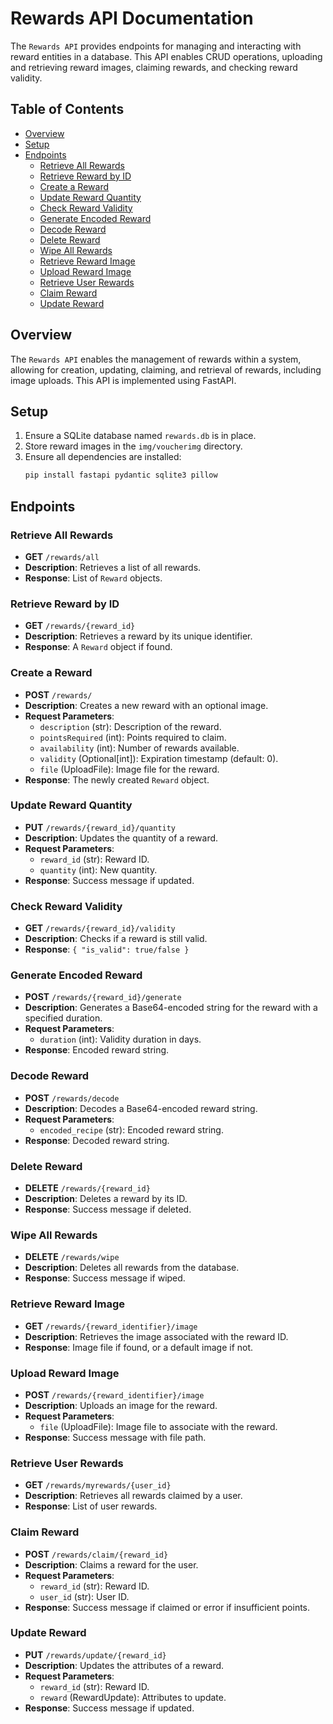 # Rewards API Documentation

The `Rewards API` provides endpoints for managing and interacting with reward entities in a database. This API enables CRUD operations, uploading and retrieving reward images, claiming rewards, and checking reward validity.

## Table of Contents

-   [Overview](#overview)
-   [Setup](#setup)
-   [Endpoints](#endpoints)
    -   [Retrieve All Rewards](#retrieve-all-rewards)
    -   [Retrieve Reward by ID](#retrieve-reward-by-id)
    -   [Create a Reward](#create-a-reward)
    -   [Update Reward Quantity](#update-reward-quantity)
    -   [Check Reward Validity](#check-reward-validity)
    -   [Generate Encoded Reward](#generate-encoded-reward)
    -   [Decode Reward](#decode-reward)
    -   [Delete Reward](#delete-reward)
    -   [Wipe All Rewards](#wipe-all-rewards)
    -   [Retrieve Reward Image](#retrieve-reward-image)
    -   [Upload Reward Image](#upload-reward-image)
    -   [Retrieve User Rewards](#retrieve-user-rewards)
    -   [Claim Reward](#claim-reward)
    -   [Update Reward](#update-reward)

## Overview

The `Rewards API` enables the management of rewards within a system, allowing for creation, updating, claiming, and retrieval of rewards, including image uploads. This API is implemented using FastAPI.

## Setup

1. Ensure a SQLite database named `rewards.db` is in place.
2. Store reward images in the `img/voucherimg` directory.
3. Ensure all dependencies are installed:
    ```bash
    pip install fastapi pydantic sqlite3 pillow
    ```

## Endpoints

### Retrieve All Rewards

-   **GET** `/rewards/all`
-   **Description**: Retrieves a list of all rewards.
-   **Response**: List of `Reward` objects.

### Retrieve Reward by ID

-   **GET** `/rewards/{reward_id}`
-   **Description**: Retrieves a reward by its unique identifier.
-   **Response**: A `Reward` object if found.

### Create a Reward

-   **POST** `/rewards/`
-   **Description**: Creates a new reward with an optional image.
-   **Request Parameters**:
    -   `description` (str): Description of the reward.
    -   `pointsRequired` (int): Points required to claim.
    -   `availability` (int): Number of rewards available.
    -   `validity` (Optional[int]): Expiration timestamp (default: 0).
    -   `file` (UploadFile): Image file for the reward.
-   **Response**: The newly created `Reward` object.

### Update Reward Quantity

-   **PUT** `/rewards/{reward_id}/quantity`
-   **Description**: Updates the quantity of a reward.
-   **Request Parameters**:
    -   `reward_id` (str): Reward ID.
    -   `quantity` (int): New quantity.
-   **Response**: Success message if updated.

### Check Reward Validity

-   **GET** `/rewards/{reward_id}/validity`
-   **Description**: Checks if a reward is still valid.
-   **Response**: `{ "is_valid": true/false }`

### Generate Encoded Reward

-   **POST** `/rewards/{reward_id}/generate`
-   **Description**: Generates a Base64-encoded string for the reward with a specified duration.
-   **Request Parameters**:
    -   `duration` (int): Validity duration in days.
-   **Response**: Encoded reward string.

### Decode Reward

-   **POST** `/rewards/decode`
-   **Description**: Decodes a Base64-encoded reward string.
-   **Request Parameters**:
    -   `encoded_recipe` (str): Encoded reward string.
-   **Response**: Decoded reward string.

### Delete Reward

-   **DELETE** `/rewards/{reward_id}`
-   **Description**: Deletes a reward by its ID.
-   **Response**: Success message if deleted.

### Wipe All Rewards

-   **DELETE** `/rewards/wipe`
-   **Description**: Deletes all rewards from the database.
-   **Response**: Success message if wiped.

### Retrieve Reward Image

-   **GET** `/rewards/{reward_identifier}/image`
-   **Description**: Retrieves the image associated with the reward ID.
-   **Response**: Image file if found, or a default image if not.

### Upload Reward Image

-   **POST** `/rewards/{reward_identifier}/image`
-   **Description**: Uploads an image for the reward.
-   **Request Parameters**:
    -   `file` (UploadFile): Image file to associate with the reward.
-   **Response**: Success message with file path.

### Retrieve User Rewards

-   **GET** `/rewards/myrewards/{user_id}`
-   **Description**: Retrieves all rewards claimed by a user.
-   **Response**: List of user rewards.

### Claim Reward

-   **POST** `/rewards/claim/{reward_id}`
-   **Description**: Claims a reward for the user.
-   **Request Parameters**:
    -   `reward_id` (str): Reward ID.
    -   `user_id` (str): User ID.
-   **Response**: Success message if claimed or error if insufficient points.

### Update Reward

-   **PUT** `/rewards/update/{reward_id}`
-   **Description**: Updates the attributes of a reward.
-   **Request Parameters**:
    -   `reward_id` (str): Reward ID.
    -   `reward` (RewardUpdate): Attributes to update.
-   **Response**: Success message if updated.
